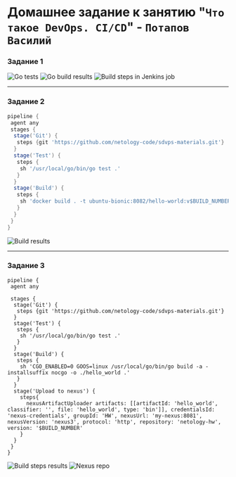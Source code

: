 # Домашнее задание к занятию "`Что такое DevOps. СI/СD`" - `Потапов Василий`

### Задание 1

![Go tests](https://github.com/mistermedved01/8-02-hw/blob/main/img/01.png?raw=true)
![Go build results](https://github.com/mistermedved01/8-02-hw/blob/main/img/02.png?raw=true)
![Build steps in Jenkins job](https://github.com/mistermedved01/8-02-hw/blob/main/img/02.png?raw=true)

---

### Задание 2

```groovy
pipeline {
 agent any
 stages {
  stage('Git') {
   steps {git 'https://github.com/netology-code/sdvps-materials.git'}
  }
  stage('Test') {
   steps {
    sh '/usr/local/go/bin/go test .'
   }
  }
  stage('Build') {
   steps {
    sh 'docker build . -t ubuntu-bionic:8082/hello-world:v$BUILD_NUMBER'
   }
  }
 }
}
```
![Build results](https://github.com/mistermedved01/8-02-hw/blob/main/img/04.png?raw=true)

---

### Задание 3

```
pipeline {
 agent any
 
 stages {
  stage('Git') {
   steps {git 'https://github.com/netology-code/sdvps-materials.git'}
  }
  stage('Test') {
   steps {
    sh '/usr/local/go/bin/go test .'
   }
  }
  stage('Build') {
   steps {
    sh 'CGO_ENABLED=0 GOOS=linux /usr/local/go/bin/go build -a -installsuffix nocgo -o ./hello_world .'
   }
  }
  stage('Upload to nexus') {
    steps{
      nexusArtifactUploader artifacts: [[artifactId: 'hello_world', classifier: '', file: 'hello_world', type: 'bin']], credentialsId: 'nexus-credentials', groupId: 'HW', nexusUrl: 'my-nexus:8081', nexusVersion: 'nexus3', protocol: 'http', repository: 'netology-hw', version: '$BUILD_NUMBER'  
    }
  }
 }
}
```

![Build steps results](https://github.com/mistermedved01/8-02-hw/blob/main/img/05.png?raw=true)
![Nexus repo](https://github.com/mistermedved01/8-02-hw/blob/main/img/06.png?raw=true)
